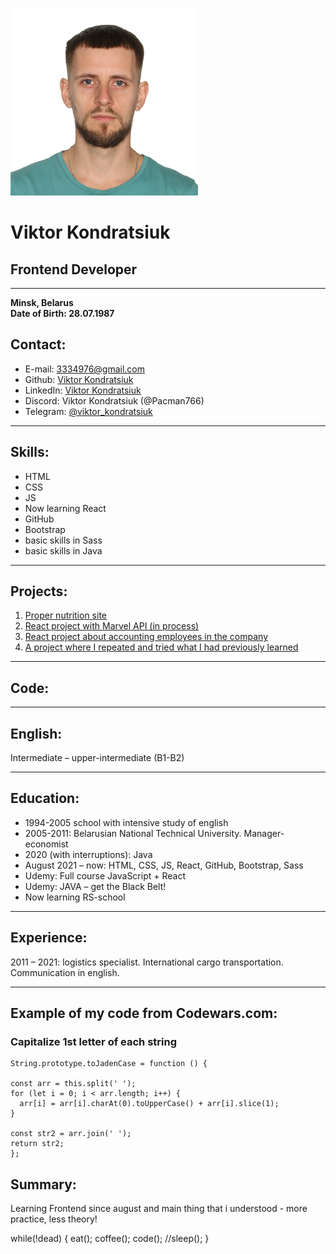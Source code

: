 ![](/img/cv-git-photo.png)

# **Viktor Kondratsiuk**

## **Frontend Developer**

---

**Minsk, Belarus**  
**Date of Birth: 28.07.1987**

## Contact:

- E-mail: [3334976@gmail.com](3334976@gmail.com)
- Github: [Viktor Kondratsiuk](https://github.com/Pacman766)
- LinkedIn: [Viktor Kondratsiuk](https://www.linkedin.com/in/viktor-kondratsiuk)
- Discord: Viktor Kondratsiuk (@Pacman766)
- Telegram: [@viktor_kondratsiuk](https://t.me/viktor_kondratsiuk)

---

## Skills:

- HTML
- CSS
- JS
- Now learning React
- GitHub
- Bootstrap
- basic skills in Sass
- basic skills in Java

---

## Projects:

1. [Proper nutrition site](https://github.com/Pacman766/Food)
2. [React project with Marvel API (in process)](https://github.com/Pacman766/marvel)
3. [React project about accounting employees in the company](https://github.com/Pacman766/employees_react)
4. [A project where I repeated and tried what I had previously learned](https://github.com/Pacman766/HikingGuide-Bootstrap)

---

## Code:

---

## English:

Intermediate – upper-intermediate (B1-B2)

---

## Education:

- 1994-2005 school with intensive study of english
- 2005-2011: Belarusian National Technical University. Manager-economist
- 2020 (with interruptions): Java
- August 2021 – now: HTML, CSS, JS, React, GitHub, Bootstrap, Sass
- Udemy: Full course JavaScript + React
- Udemy: JAVA – get the Black Belt!
- Now learning RS-school

---

## Experience:

2011 – 2021: logistics specialist. International cargo transportation. Сommunication in english.

---

## Example of my code from Codewars.com:

### Capitalize 1st letter of each string

```
String.prototype.toJadenCase = function () {

const arr = this.split(' ');
for (let i = 0; i < arr.length; i++) {
  arr[i] = arr[i].charAt(0).toUpperCase() + arr[i].slice(1);
}

const str2 = arr.join(' ');
return str2;
};
```

## Summary:

Learning Frontend since august and main thing that i understood - more practice, less theory!

while(!dead) {
eat();
coffee();
code();
//sleep();
}
